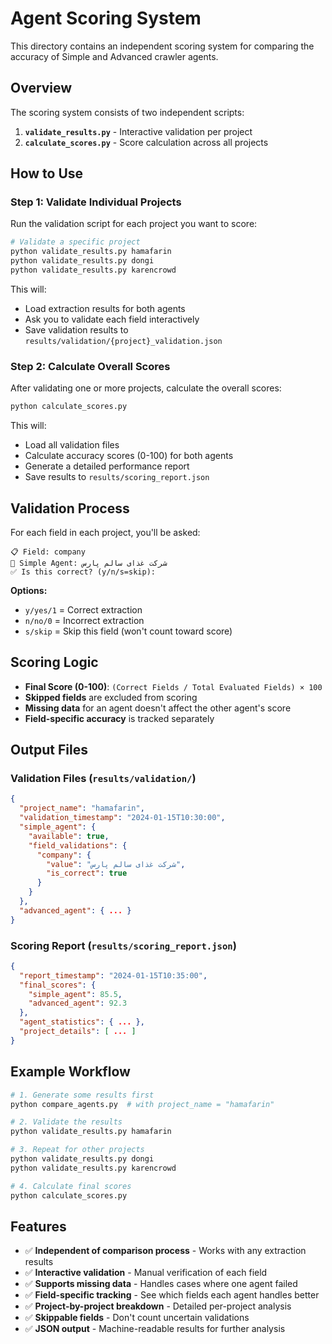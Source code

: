 # Agent Scoring System

This directory contains an independent scoring system for comparing the accuracy of Simple and Advanced crawler agents.

## Overview

The scoring system consists of two independent scripts:

1. **`validate_results.py`** - Interactive validation per project
2. **`calculate_scores.py`** - Score calculation across all projects

## How to Use

### Step 1: Validate Individual Projects

Run the validation script for each project you want to score:

```bash
# Validate a specific project
python validate_results.py hamafarin
python validate_results.py dongi
python validate_results.py karencrowd
```

This will:
- Load extraction results for both agents
- Ask you to validate each field interactively
- Save validation results to `results/validation/{project}_validation.json`

### Step 2: Calculate Overall Scores

After validating one or more projects, calculate the overall scores:

```bash
python calculate_scores.py
```

This will:
- Load all validation files
- Calculate accuracy scores (0-100) for both agents
- Generate a detailed performance report
- Save results to `results/scoring_report.json`

## Validation Process

For each field in each project, you'll be asked:

```
📋 Field: company
🤖 Simple Agent: شرکت غذای سالم پارس
✅ Is this correct? (y/n/s=skip):
```

**Options:**
- `y/yes/1` = Correct extraction
- `n/no/0` = Incorrect extraction  
- `s/skip` = Skip this field (won't count toward score)

## Scoring Logic

- **Final Score (0-100)**: `(Correct Fields / Total Evaluated Fields) × 100`
- **Skipped fields** are excluded from scoring
- **Missing data** for an agent doesn't affect the other agent's score
- **Field-specific accuracy** is tracked separately

## Output Files

### Validation Files (`results/validation/`)
```json
{
  "project_name": "hamafarin",
  "validation_timestamp": "2024-01-15T10:30:00",
  "simple_agent": {
    "available": true,
    "field_validations": {
      "company": {
        "value": "شرکت غذای سالم پارس",
        "is_correct": true
      }
    }
  },
  "advanced_agent": { ... }
}
```

### Scoring Report (`results/scoring_report.json`)
```json
{
  "report_timestamp": "2024-01-15T10:35:00",
  "final_scores": {
    "simple_agent": 85.5,
    "advanced_agent": 92.3
  },
  "agent_statistics": { ... },
  "project_details": [ ... ]
}
```

## Example Workflow

```bash
# 1. Generate some results first
python compare_agents.py  # with project_name = "hamafarin"

# 2. Validate the results
python validate_results.py hamafarin

# 3. Repeat for other projects
python validate_results.py dongi
python validate_results.py karencrowd

# 4. Calculate final scores
python calculate_scores.py
```

## Features

- ✅ **Independent of comparison process** - Works with any extraction results
- ✅ **Interactive validation** - Manual verification of each field
- ✅ **Supports missing data** - Handles cases where one agent failed
- ✅ **Field-specific tracking** - See which fields each agent handles better
- ✅ **Project-by-project breakdown** - Detailed per-project analysis
- ✅ **Skippable fields** - Don't count uncertain validations
- ✅ **JSON output** - Machine-readable results for further analysis
